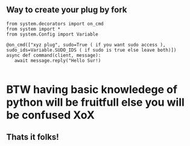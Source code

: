 ## Way to create your plug by fork

``` 
from system.decorators import on_cmd 
from system import *
from system.Config import Variable

@on_cmd(["xyz plug", sudo=True ( if you want sudo access ), sudo_ids=Variable.SUDO_IDS ( if sudo is true else leave both)])
async def command(client, message):
   await message.reply("Hello Sur!)
   
```

# BTW having basic knowledege of python will be fruitfull else you will be confused XoX  


## Thats it folks!
